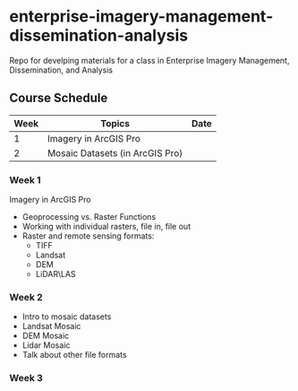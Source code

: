 # enterprise-imagery-management-dissemination-analysis
Repo for develping materials for a class in Enterprise Imagery Management, Dissemination, and Analysis

## Course Schedule
| Week    | Topics | Date |
|---------|--------| ---- |
| 1    | Imagery in ArcGIS Pro |
| 2    | Mosaic Datasets (in ArcGIS Pro) |


### Week 1
Imagery in ArcGIS Pro
- Geoprocessing vs. Raster Functions
- Working with individual rasters, file in, file out
- Raster and remote sensing formats:
  - TIFF
  - Landsat
  - DEM
  - LiDAR\LAS
  
### Week 2
- Intro to mosaic datasets
- Landsat Mosaic
- DEM Mosaic
- Lidar Mosaic
- Talk about other file formats

### Week 3
